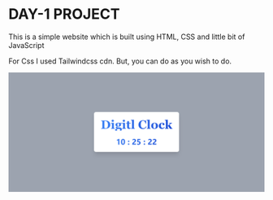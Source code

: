 # DAY-1 PROJECT #

<p>This is a simple website which is built using HTML, CSS and little bit of JavaScript</p>

<p>

For Css I used Tailwindcss cdn. But, you can do as you wish to do.</p>

![Alt text](./screenshots/day1.png)